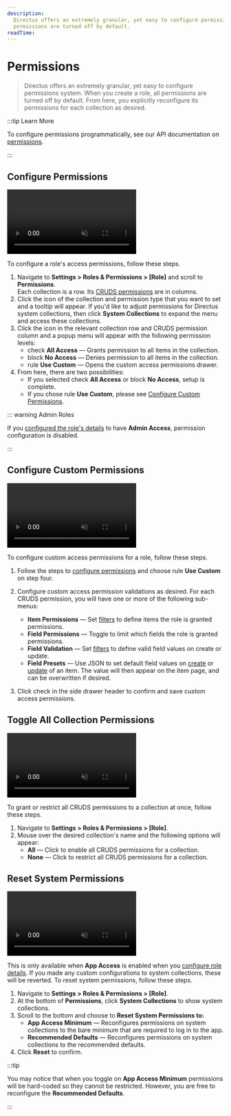 ```yaml
---
description:
  Directus offers an extremely granular, yet easy to configure permissions system. When you create a role, all
  permissions are turned off by default.
readTime:
---
```


# Permissions

> Directus offers an extremely granular, yet easy to configure permissions system. When you create a role, all
> permissions are turned off by default. From here, you explicitly reconfigure its permissions for each collection as
> desired.

:::tip Learn More

To configure permissions programmatically, see our API documentation on [permissions](/reference/system/permissions).

:::

## Configure Permissions

<video title="Configure Role Permissions" autoplay playsinline muted loop controls>
	<source src="https://cdn.directus.io/docs/v9/configuration/users-roles-permissions/permissions-20220909/configure-permissions-20220907A.mp4" type="video/mp4" />
</video>

To configure a role's access permissions, follow these steps.

1. Navigate to **Settings > Roles & Permissions > [Role]** and scroll to **Permissions**.\
   Each collection is a row. Its [CRUDS permissions](/user-guide/user-management/users-roles-permissions#directus-permissions)
   are in columns.
2. Click the icon of the collection and permission type that you want to set and a tooltip will appear. If you'd like to
   adjust permissions for Directus system collections, then click **System Collections** to expand the menu and access
   these collections.
3. Click the icon in the relevant collection row and CRUDS permission column and a popup menu will appear with the
   following permission levels:
   - <span mi icon muted>check</span> **All Access** — Grants permission to all items in the collection.
   - <span mi icon muted>block</span> **No Access** — Denies permission to all items in the collection.
   - <span mi icon muted>rule</span> **Use Custom** — Opens the custom access permissions drawer.
4. From here, there are two possibilities:
   - If you selected <span mi muted>check</span> **All Access** or <span mi muted>block</span> **No Access**, setup is
     complete.
   - If you chose <span mi icon muted>rule</span> **Use Custom**, please see
     [Configure Custom Permissions](#configure-custom-permissions).

::: warning Admin Roles

If you [configured the role's details](/user-guide/user-management/roles#configure-role-details) to have **Admin
Access**, permission configuration is disabled.

:::

## Configure Custom Permissions

<video title="Configure Role Permissions" autoplay playsinline muted loop controls>
	<source src="https://cdn.directus.io/docs/v9/configuration/users-roles-permissions/permissions-20220909/custom-access-permissions-20220909A.mp4" type="video/mp4" />
</video>

To configure custom access permissions for a role, follow these steps.

1. Follow the steps to [configure permissions](#configure-permissions) and choose <span mi icon muted>rule</span> **Use
   Custom** on step four.
2. Configure custom access permission validations as desired. For each CRUDS permission, you will have one or more of
   the following sub-menus:

   - **Item Permissions** — Set [filters](/user-guide/content-module/filters) to define items the role is granted
     permissions.
   - **Field Permissions** — Toggle to limit which fields the role is granted permissions.
   - **Field Validation** — Set [filters](/user-guide/content-module/filters) to define valid field values on create or
     update.
   - **Field Presets** — Use JSON to set default field values on [create](/reference/items#create-an-item) or
     [update](/reference/items#update-an-item) of an item. The value will then appear on the item page, and can be
     overwritten if desired.

3. Click <span mi btn>check</span> in the side drawer header to confirm and save custom access permissions.

## Toggle All Collection Permissions

<video title="Toggle all Collection Permissions" autoplay playsinline muted loop controls>
	<source src="https://cdn.directus.io/docs/v9/configuration/users-roles-permissions/permissions-20220909/toggle-all-permissions-20220907A.mp4" type="video/mp4" />
</video>

To grant or restrict all CRUDS permissions to a collection at once, follow these steps.

1. Navigate to **Settings > Roles & Permissions > [Role]**.
2. Mouse over the desired collection's name and the following options will appear:
   - **All** — Click to enable all CRUDS permissions for a collection.
   - **None** — Click to restrict all CRUDS permissions for a collection.

## Reset System Permissions

<video title="Reset System Permissions" autoplay playsinline muted loop controls>
	<source src="https://cdn.directus.io/docs/v9/configuration/users-roles-permissions/permissions-20220909/reset-system-permissions-20220908A.mp4" type="video/mp4" />
</video>

This is only available when **App Access** is enabled when you
[configure role details](/user-guide/user-management/roles#configure-role-details). If you made any custom
configurations to system collections, these will be reverted. To reset system permissions, follow these steps.

1. Navigate to **Settings > Roles & Permissions > [Role]**.
2. At the bottom of **Permissions**, click **System Collections** to show system collections.
3. Scroll to the bottom and choose to **Reset System Permissions to:**
   - **App Access Minimum** — Reconfigures permissions on system collections to the bare minimum that are required to
     log in to the app.
   - **Recommended Defaults** — Reconfigures permissions on system collections to the recommended defaults.
4. Click **Reset** to confirm.

:::tip

You may notice that when you toggle on **App Access Minimum** permissions will be hard-coded so they cannot be
restricted. However, you are free to reconfigure the **Recommended Defaults**.

:::
